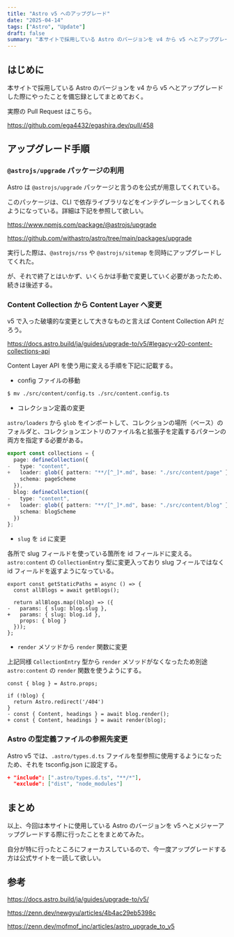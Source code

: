 ```yaml
---
title: "Astro v5 へのアップグレード"
date: "2025-04-14"
tags: ["Astro", "Update"]
draft: false
summary: "本サイトで採用している Astro のバージョンを v4 から v5 へとアップグレードした際のメモ"
---
```


## はじめに

本サイトで採用している Astro のバージョンを v4 から v5 へとアップグレードした際にやったことを備忘録としてまとめておく。

実際の Pull Request はこちら。

https://github.com/ega4432/egashira.dev/pull/458

## アップグレード手順

### `@astrojs/upgrade` パッケージの利用

Astro は `@astrojs/upgrade` パッケージと言うのを公式が用意してくれている。

このパッケージは、CLI で依存ライブラリなどをインテグレーションしてくれるようになっている。詳細は下記を参照して欲しい。

https://www.npmjs.com/package/@astrojs/upgrade

https://github.com/withastro/astro/tree/main/packages/upgrade

実行した際は、`@astrojs/rss` や `@astrojs/sitemap` を同時にアップグレードしてくれた。

が、それで終了とはいかず、いくらかは手動で変更していく必要があったため、続きは後述する。

### Content Collection から Content Layer へ変更

v5 で入った破壊的な変更として大きなものと言えば Content Collection API だろう。

https://docs.astro.build/ja/guides/upgrade-to/v5/#legacy-v20-content-collections-api

Content Layer API を使う用に変える手順を下記に記載する。

- config ファイルの移動

```sh
$ mv ./src/content/config.ts ./src/content.config.ts
```

- コレクション定義の変更

`astro/loaders` から `glob` をインポートして、コレクションの場所（ベース）のフォルダと、コレクションエントリのファイル名と拡張子を定義するパターンの両方を指定する必要がある。

```diff:src/content.config.ts
export const collections = {
  page: defineCollection({
-   type: "content",
+   loader: glob({ pattern: "**/[^_]*.md", base: "./src/content/page" }),
    schema: pageScheme
  }),
  blog: defineCollection({
-   type: "content",
+   loader: glob({ pattern: "**/[^_]*.md", base: "./src/content/blog" }),
    schema: blogScheme
  })
};
```

- `slug` を `id` に変更

各所で slug フィールドを使っている箇所を id フィールドに変える。
`astro:content` の `CollectionEntry` 型に変更入っており slug フィールではなく id フィールドを返すようになっている。

```diff:src/pages/blog/[...slug].astro
export const getStaticPaths = async () => {
  const allBlogs = await getBlogs();

  return allBlogs.map((blog) => ({
-   params: { slug: blog.slug },
+   params: { slug: blog.id },
    props: { blog }
  }));
};
```

- `render` メソッドから `render` 関数に変更

上記同様 `CollectionEntry` 型から `render` メソッドがなくなったため別途 `astro:content` の `render` 関数を使うようにする。

```diff::src/pages/blog/[...slug].astro
const { blog } = Astro.props;

if (!blog) {
  return Astro.redirect('/404')
}
- const { Content, headings } = await blog.render();
+ const { Content, headings } = await render(blog);
```

### Astro の型定義ファイルの参照先変更

Astro v5 では、`.astro/types.d.ts` ファイルを型参照に使用するようになったため、それを tsconfig.json に設定する。

```diff:tsconfig.json
+ "include": [".astro/types.d.ts", "**/*"],
  "exclude": ["dist", "node_modules"]
```

## まとめ

以上、今回は本サイトに使用している Astro のバージョンを v5 へとメジャーアップグレードする際に行ったことをまとめてみた。

自分が特に行ったところにフォーカスしているので、今一度アップグレードする方は公式サイトを一読して欲しい。

## 参考

https://docs.astro.build/ja/guides/upgrade-to/v5/

https://zenn.dev/newgyu/articles/4b4ac29eb5398c

https://zenn.dev/mofmof_inc/articles/astro_upgrade_to_v5
